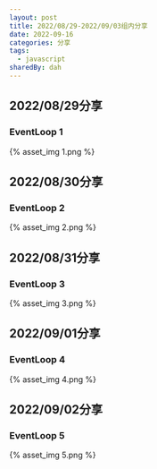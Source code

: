 ```yaml
---
layout: post
title: 2022/08/29-2022/09/03组内分享
date: 2022-09-16
categories: 分享
tags:
  - javascript
sharedBy: dah
---
```


## 2022/08/29分享

### EventLoop 1

{% asset_img 1.png %}

## 2022/08/30分享

### EventLoop 2

{% asset_img 2.png %}

## 2022/08/31分享

### EventLoop 3

{% asset_img 3.png %}

## 2022/09/01分享

### EventLoop 4

{% asset_img 4.png %}

## 2022/09/02分享

### EventLoop 5

{% asset_img 5.png %}